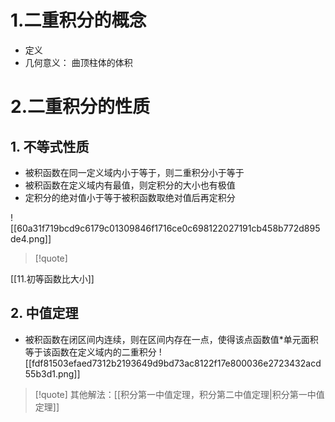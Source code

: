 # 1.二重积分的概念
- 定义
- 几何意义：
曲顶柱体的体积

# 2.二重积分的性质
## 1. 不等式性质
- 被积函数在同一定义域内小于等于，则二重积分小于等于
- 被积函数在定义域内有最值，则定积分的大小也有极值
- 定积分的绝对值小于等于被积函数取绝对值后再定积分

![[60a31f719bcd9c6179c01309846f1716ce0c698122027191cb458b772d895de4.png]]
>[!quote] 
>
[[11.初等函数比大小]]



## 2. 中值定理
- 被积函数在闭区间内连续，则在区间内存在一点，使得该点函数值\*单元面积等于该函数在定义域内的二重积分
![[fdf81503efaed7312b2193649d9bd73ac8122f17e800036e2723432acd55b3d1.png]]
>[!quote] 
>其他解法：[[积分第一中值定理，积分第二中值定理|积分第一中值定理]]

